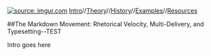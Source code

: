 <a href="http://imgur.com/MdMZu2A"><img src="http://i.imgur.com/MdMZu2A.jpg" title="source: imgur.com" /></a>    [Intro](https://aaronbev79.github.io/markdown/markdown_intro.html)//[Theory](https://aaronbev79.github.io/markdown/markdown_theory.html)//[History](https://aaronbev79.github.io/markdown/markdown_history.html)//[Examples](https://aaronbev79.github.io/markdown/markdown_examples.html)//[Resources](https://aaronbev79.github.io/markdown/markdown_resources.html)

##The Markdown Movement: Rhetorical Velocity, Multi-Delivery, and Typesetting--TEST

Intro goes here
